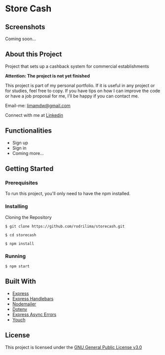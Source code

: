 # Store Cash

## Screenshots

Coming soon...

## About this Project

Project that sets up a cashback system for commercial establishments

**Attention: The project is not yet finished**

This project is part of my personal portfolio. If it is useful in any project or for studies, feel free to copy. If you have tips on how I can improve the code or have a job proposal for me, I'll be happy if you can contact me.

Email-me: limamdw@gmail.com

Connect with me at [Linkedin](https://www.linkedin.com/in/rodrilima/)

## Functionalities

- Sign up
- Sign in
- Coming more...

## Getting Started

### Prerequisites

To run this project, you'll only need to have the npm installed.

### Installing

Cloning the Repository

```
$ git clone https://github.com/rodrilima/storecash.git

$ cd storecash

$ npm install
```

### Running

```
$ npm start
```


## Built With

- [Express](https://github.com/expressjs/express)
- [Express Handlebars](https://github.com/ericf/express-handlebars)
- [Nodemailer](https://github.com/nodemailer/nodemailer)
- [Dotenv](https://github.com/motdotla/dotenv)
- [Express Async Errors](https://github.com/davidbanham/express-async-errors)
- [Youch](https://github.com/poppinss/youch)

## License

This project is licensed under the [GNU General Public License v3.0](https://github.com/rodrilima/storecash/blob/master/LICENSE)
